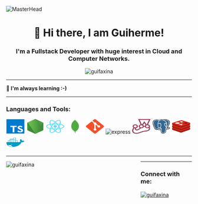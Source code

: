 ![MasterHead](https://i.imgur.com/9I5f146.png)
<h1 align="center">👋 Hi there, I am Guiherme!</h1>
<h3 align="center">I'm a Fullstack Developer with huge interest in Cloud and Computer Networks.</h3>
<p align="center"> <img src="https://komarev.com/ghpvc/?username=guifaxina&label=Profile%20views&color=0e75b6&style=flat" alt="guifaxina" /> </p>

<hr />
<p> <strong> 🔭 I'm always learning :-) </strong> </p>
<hr />
<h3 align="left">Languages and Tools:</h3>
<p align="left"> 
  <img src="https://raw.githubusercontent.com/devicons/devicon/master/icons/typescript/typescript-original.svg" alt="typescript" width="50" height="40"/>
  <img src="https://raw.githubusercontent.com/devicons/devicon/master/icons/nodejs/nodejs-original.svg" alt="nodejs" width="50" height="40"/>
  <img src="https://raw.githubusercontent.com/devicons/devicon/master/icons/react/react-original.svg" alt="react" width="50" height="40"/>
  <img src="https://raw.githubusercontent.com/devicons/devicon/master/icons/mongodb/mongodb-plain.svg" alt="mongodb" width="50" height="40"/>
  <img src="https://raw.githubusercontent.com/devicons/devicon/master/icons/git/git-plain.svg" alt="git" width="50" height="40"/>
  <img src="https://skillicons.dev/icons?i=express" alt="express" width="50" height="40"/>
  <img src="https://github.com/devicons/devicon/blob/master/icons/jest/jest-plain.svg" alt="jest" width="50" height="40"/>
  <img src="https://github.com/devicons/devicon/blob/master/icons/postgresql/postgresql-original.svg" alt="postgres" width="50" height="40"/>
  <img src="https://github.com/devicons/devicon/blob/master/icons/redis/redis-original.svg" alt="redis" width="50" height="40"/>
  <img src="https://github.com/devicons/devicon/blob/master/icons/docker/docker-plain.svg" alt="docker" width="50" height="40"/>
</p>
<hr />

<div text-align='center'>
<span><img align="left" width='365px' height='165px' src="https://github-readme-stats.vercel.app/api/top-langs?username=guifaxina&show_icons=true&locale=en&layout=compact" alt="guifaxina" /></span>
  
<hr />
<h3 align="left">Connect with me:</h3>
<p align="left">
<a href="https://linkedin.com/in/guifaxina" target="blank"><img align="center" src="https://raw.githubusercontent.com/rahuldkjain/github-profile-readme-generator/master/src/images/icons/Social/linked-in-alt.svg" alt="guifaxina" height="30" width="40" /></a>
</p>
